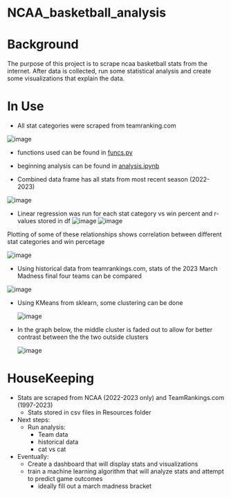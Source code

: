 # NCAA_basketball_analysis

# Background
 The purpose of this project is to scrape ncaa basketball stats from the internet. After data is collected, run some statistical analysis and create some visualizations that explain the data.

# In Use
* All stat categories were scraped from teamranking.com

![image](https://github.com/StanJohn04/NCAA_basketball_analysis/assets/121142680/f22fd640-b000-4542-aa4e-205ba2684ac3)

  * functions used can be found in [funcs.py](https://github.com/StanJohn04/NCAA_basketball_analysis/blob/main/webscrape/funcs.py)

  * beginning analysis can be found in [analysis.ipynb](https://github.com/StanJohn04/NCAA_basketball_analysis/blob/main/analysis/analysis.ipynb)

  * Combined data frame has all stats from most recent season (2022-2023)
    
![image](https://github.com/StanJohn04/NCAA_basketball_analysis/assets/121142680/c7dbcf61-267c-485a-9cf9-cdbabc4e1edf)

  * Linear regression was run for each stat category vs win percent and r-values stored in df
![image](https://github.com/StanJohn04/NCAA_basketball_analysis/assets/121142680/dca39971-f7cd-4074-822a-822feb45041f)
![image](https://github.com/StanJohn04/NCAA_basketball_analysis/assets/121142680/31301168-6d3b-4311-88ba-a4c100006084)

Plotting of some of these relationships shows correlation between different stat categories and win percetage

![image](https://github.com/StanJohn04/NCAA_basketball_analysis/assets/121142680/34593d02-ab36-4913-bddd-890046032c56)

* Using historical data from teamrankings.com, stats of the 2023 March Madness final four teams can be compared
  
![image](https://github.com/StanJohn04/NCAA_basketball_analysis/assets/121142680/46e3a2ee-df76-431a-a24a-7f3a7511e38f)

* Using KMeans from sklearn, some clustering can be done
  
  ![image](https://github.com/StanJohn04/NCAA_basketball_analysis/assets/121142680/d2877bd3-cae6-42e6-88e8-6eac00e4b6a3)

* In the graph below, the middle cluster is faded out to allow for better contrast between the the two outside clusters

  ![image](https://github.com/StanJohn04/NCAA_basketball_analysis/assets/121142680/417c92ee-1fac-4f5e-87a3-fa5ce31579ee)

  

# HouseKeeping
  * Stats are scraped from NCAA (2022-2023 only) and TeamRankings.com (1997-2023)
    * Stats stored in csv files in Resources folder
  * Next steps:
    * Run analysis:
      * Team data
      * historical data
      * cat vs cat
  * Eventually:
    * Create a dashboard that will display stats and visualizations
    * train a machine learning algorithm that will analyze stats and attempt to predict game outcomes
      * ideally fill out a march madness bracket
